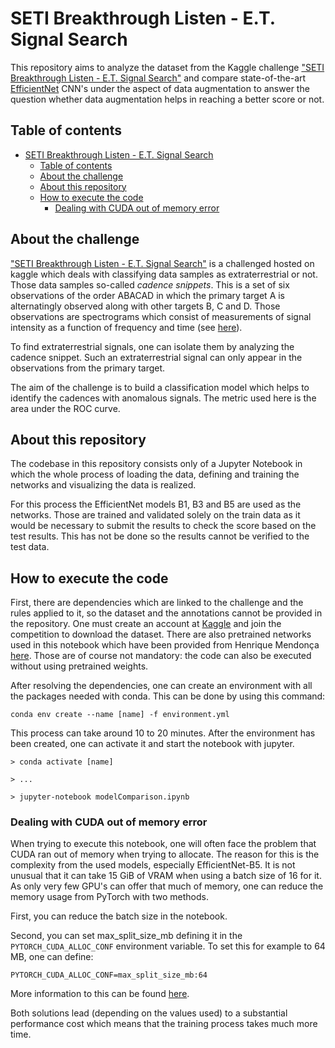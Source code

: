 # SETI Breakthrough Listen - E.T. Signal Search

This repository aims to analyze the dataset from the Kaggle challenge ["SETI Breakthrough Listen - E.T. Signal Search"](https://www.kaggle.com/c/seti-breakthrough-listen/overview) and compare state-of-the-art [EfficientNet](https://github.com/lukemelas/EfficientNet-PyTorch) CNN's under the aspect of data augmentation to answer the question whether data augmentation helps in reaching a better score or not.

## Table of contents

- [SETI Breakthrough Listen - E.T. Signal Search](#seti-breakthrough-listen---et-signal-search)
  - [Table of contents](#table-of-contents)
  - [About the challenge](#about-the-challenge)
  - [About this repository](#about-this-repository)
  - [How to execute the code](#how-to-execute-the-code)
    - [Dealing with CUDA out of memory error](#dealing-with-cuda-out-of-memory-error)


## About the challenge

["SETI Breakthrough Listen - E.T. Signal Search"](https://www.kaggle.com/c/seti-breakthrough-listen/overview) is a challenged hosted on kaggle which deals with classifying data samples as extraterrestrial or not. Those data samples so-called *cadence snippets*. This is a set of six observations of the order ABACAD in which the primary target A is alternatingly observed along with other targets B, C and D. Those observations are spectrograms which consist of measurements of signal intensity as a function of frequency and time (see [here](https://www.kaggle.com/c/seti-breakthrough-listen/overview/data-information)).

To find extraterrestrial signals, one can isolate them by analyzing the cadence snippet. Such an extraterrestrial signal can only appear in the observations from the primary target.

The aim of the challenge is to build a classification model which helps to identify the cadences with anomalous signals. The metric used here is the area under the ROC curve.

## About this repository
The codebase in this repository consists only of a Jupyter Notebook in which the whole process of loading the data, defining and training the networks and visualizing the data is realized.

For this process the EfficientNet models B1, B3 and B5 are used as the networks. Those are trained and validated solely on the train data as it would be necessary to submit the results to check the score based on the test results. This has not be done so the results cannot be verified to the test data.

## How to execute the code
First, there are dependencies which are linked to the challenge and the rules applied to it, so the dataset and the annotations cannot be provided in the repository. One must create an account at [Kaggle](https://www.kaggle.com/) and join the competition to download the dataset. There are also pretrained networks used in this notebook which have been provided from Henrique Mendonça [here](https://www.kaggle.com/hmendonca/efficientnet-pytorch). Those are of course not mandatory: the code can also be executed without using pretrained weights.

After resolving the dependencies, one can create an environment with all the packages needed with conda. This can be done by using this command:
```
conda env create --name [name] -f environment.yml
```

This process can take around 10 to 20 minutes. After the environment has been created, one can activate it and start the notebook with jupyter.
```
> conda activate [name]

> ...

> jupyter-notebook modelComparison.ipynb
```

### Dealing with CUDA out of memory error
When trying to execute this notebook, one will often face the problem that CUDA ran out of memory when trying to allocate. The reason for this is the complexity from the used models, especially EfficientNet-B5. It is not unusual that it can take 15 GiB of VRAM when using a batch size of 16 for it. As only very few GPU's can offer that much of memory, one can reduce the memory usage from PyTorch with two methods.

First, you can reduce the batch size in the notebook.

Second, you can set max_split_size_mb defining it in the `PYTORCH_CUDA_ALLOC_CONF` environment variable. To set this for example to 64 MB, one can define:

```
PYTORCH_CUDA_ALLOC_CONF=max_split_size_mb:64
```

More information to this can be found [here](https://pytorch.org/docs/stable/notes/cuda.html#memory-management).

Both solutions lead (depending on the values used) to a substantial performance cost which means that the training process takes much more time.
